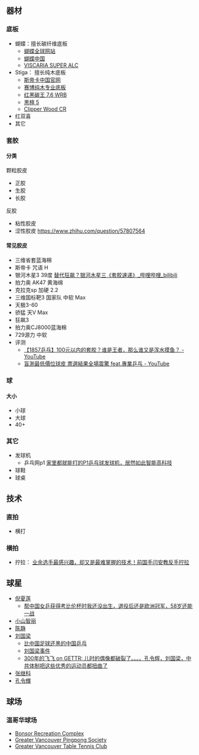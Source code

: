 ## 器材

### 底板
- 蝴蝶：擅长碳纤维底板 
   - [蝴蝶全球网站](https://www.butterfly-global.com/cn/)
   - [蝴蝶中国](http://www.butterfly-china.com/)
   - [VISCARIA SUPER ALC](https://www.butterfly-global.com/cn/products/detail/37191.html)
- Stiga： 擅长纯木底板
  - [斯帝卡中国官网](http://www.stigasports.cn/)
  - [赛博纯木专业底板](http://www.stigasports.cn/product/diban/cybershape/665.html)
  - [红黑碳王 7.6 WRB](http://www.stigasports.cn/product/diban/carbo/432.html)
  - [黑檀 5](http://www.stigasports.cn/product/diban/hardwood/262.html)
  - [Clipper Wood CR](http://www.stigasports.cn/product/diban/clipper/239.html)
- 红双喜
- 其它

### 套胶
#### 分类
颗粒胶皮
- 正胶
- 生胶
- 长胶

反胶
- 粘性胶皮
- 涩性胶皮
https://www.zhihu.com/question/57807564 

#### 常见胶皮

- 三维省套蓝海棉 
- 斯帝卡 咒语 H 
- 银河木星3 39度 [替代狂飙？银河木星三《套胶速递》_哔哩哔哩_bilibili](https://www.bilibili.com/video/BV15b4y1m7Je)
- 拍力奥 AK47 黄海绵
- 克拉克sp 加硬 2.2
- 三维国标靶3 国家队 中软 Max
- 天极3-60
- 骄猛 天V Max 
- 狂飙3
- 拍力奥CJ8000蓝海棉
- 729源力 中软
- 评测
    - [【1857乒乓】100元以内的套胶？谁是王者，那么谁又是浑水摸鱼？ - YouTube](https://www.youtube.com/watch?v=Ks9KFB-INBM)
    - [盲測最低價位球皮 票選結果全場震驚 feat.專業乒乓 - YouTube](https://www.youtube.com/watch?v=mPVZtH_QZ5o)


### 球
#### 大小
- 小球
- 大球
- 40+
### 其它
- 发球机
    - 乒乓网p1 [家里都就能打的P1乒乓球发球机，居然如此智能高科技](https://youtu.be/B8leAYVOv3U)
- 球鞋
- 球桌
## 技术
### 直拍
- 横打

### 横拍
- 拧拉： [业余选手最感兴趣，却又是最难掌握的技术！前国手闫安教反手拧拉](https://www.youtube.com/watch?v=zq51nG4Jfao)

## 球星
- [倪夏莲](https://zh.wikipedia.org/wiki/%E5%80%AA%E5%A4%8F%E8%8E%B2) 
     - [帮中国女乒获得考比伦杯时我还没出生，退役后还是欧洲冠军，58岁还能一战](https://www.youtube.com/watch?v=3KhDPSVSyrk)
- [小山智丽](https://zh.wikipedia.org/wiki/%E4%BD%95%E6%99%BA%E4%B8%BD)
- [陈静](https://zh.wikipedia.org/wiki/%E9%99%B3%E9%9D%9C_(%E4%B9%92%E4%B9%93%E7%90%83%E9%81%8B%E5%8B%95%E5%93%A1))
- [刘国梁](https://zh.wikipedia.org/wiki/%E5%88%98%E5%9B%BD%E6%A2%81)
    - [比中国足球还黑的中国乒乓](https://www.bcbay.com/news/2023/04/07/852008.html) 
    - [刘国梁事件](https://zh.wikipedia.org/wiki/%E5%88%98%E5%9B%BD%E6%A2%81%E4%BA%8B%E4%BB%B6) 
    - [300年的飞飞 on GETTR: 儿时的偶像都破裂了。。。。孔令辉，刘国梁，中共体制把这些优秀的运动员都扭曲了](https://gettr.com/post/phbyazb6ea)
- [张继科](https://zh.wikipedia.org/wiki/%E5%BC%A0%E7%BB%A7%E7%A7%91)
- [孔令輝](https://zh.wikipedia.org/wiki/%E5%AD%94%E4%BB%A4%E8%BC%9D)

## 球场
### 温哥华球场

- [Bonsor Recreation Complex](https://www.burnaby.ca/recreation-and-arts/programs-and-activities/daily-activities?activity_tid=666&location_ref=2996) 
- [Greater Vancouver Pingpong Society](https://goo.gl/maps/B8xzcY5juAEfDkVU8)
- [Greater Vancouver Table Tennis Club](https://goo.gl/maps/rcmnjvvxC4r3JSh3A)
